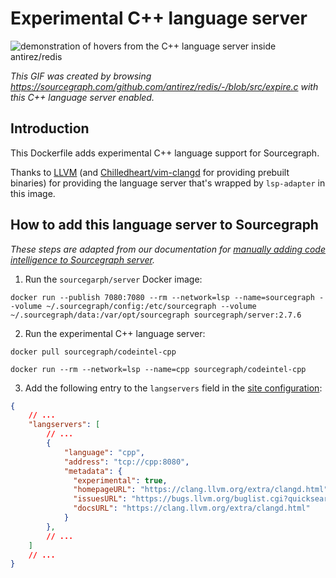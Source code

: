 # Experimental C++ language server 

![demonstration of hovers from the C++ language server inside antirez/redis](https://cl.ly/0f401u080U3S/Screen%20Recording%202018-04-30%20at%2012.21%20pm.gif)

*This GIF was created by browsing https://sourcegraph.com/github.com/antirez/redis/-/blob/src/expire.c with this C++ language server enabled.*

## Introduction

This Dockerfile adds experimental C++ language support for Sourcegraph. 

Thanks to [LLVM](https://clang.llvm.org/extra/clangd.html) (and [Chilledheart/vim-clangd](https://github.com/Chilledheart/vim-clangd) for providing prebuilt binaries) for providing the language server that's wrapped by `lsp-adapter` in this image.

## How to add this language server to Sourcegraph

*These steps are adapted from our documentation for [manually adding code intelligence to Sourcegraph server](https://about.sourcegraph.com/docs/code-intelligence/install-manual/).*

1. Run the `sourcegarph/server` Docker image: 

```shell
docker run --publish 7080:7080 --rm --network=lsp --name=sourcegraph --volume ~/.sourcegraph/config:/etc/sourcegraph --volume ~/.sourcegraph/data:/var/opt/sourcegraph sourcegraph/server:2.7.6
```

2. Run the experimental C++ language server:

  ```shell
  docker pull sourcegraph/codeintel-cpp

  docker run --rm --network=lsp --name=cpp sourcegraph/codeintel-cpp
  ```

3. Add the following entry to the `langservers` field in the [site configuration](https://about.sourcegraph.com/docs/config):

  ```json
  {
      // ...
      "langservers": [
          // ...
          {
              "language": "cpp",
              "address": "tcp://cpp:8080",
              "metadata": {
                "experimental": true,
                "homepageURL": "https://clang.llvm.org/extra/clangd.html", 
                "issuesURL": "https://bugs.llvm.org/buglist.cgi?quicksearch=clangd", 
                "docsURL": "https://clang.llvm.org/extra/clangd.html"
              }
          },
          // ...
      ]
      // ...
  }
  ```
